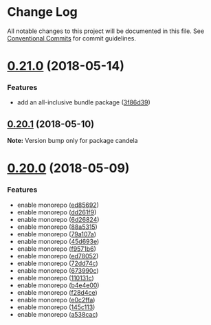 # Change Log

All notable changes to this project will be documented in this file.
See [Conventional Commits](https://conventionalcommits.org) for commit guidelines.

<a name="0.21.0"></a>
# [0.21.0](https://github.com/kitware/candela/compare/v0.20.1...v0.21.0) (2018-05-14)


### Features

* add an all-inclusive bundle package ([3f86d39](https://github.com/kitware/candela/commit/3f86d39))




<a name="0.20.1"></a>
## [0.20.1](https://github.com/kitware/candela/compare/v0.20.0...v0.20.1) (2018-05-10)




**Note:** Version bump only for package candela

<a name="0.20.0"></a>
# [0.20.0](https://github.com/kitware/candela/compare/v0.19.1...v0.20.0) (2018-05-09)


### Features

* enable monorepo ([ed85692](https://github.com/kitware/candela/commit/ed85692))
* enable monorepo ([dd261f9](https://github.com/kitware/candela/commit/dd261f9))
* enable monorepo ([6d26824](https://github.com/kitware/candela/commit/6d26824))
* enable monorepo ([88a5315](https://github.com/kitware/candela/commit/88a5315))
* enable monorepo ([79a107a](https://github.com/kitware/candela/commit/79a107a))
* enable monorepo ([45d693e](https://github.com/kitware/candela/commit/45d693e))
* enable monorepo ([f9571b6](https://github.com/kitware/candela/commit/f9571b6))
* enable monorepo ([ed78052](https://github.com/kitware/candela/commit/ed78052))
* enable monorepo ([72dd74c](https://github.com/kitware/candela/commit/72dd74c))
* enable monorepo ([673990c](https://github.com/kitware/candela/commit/673990c))
* enable monorepo ([110131c](https://github.com/kitware/candela/commit/110131c))
* enable monorepo ([b4e4e00](https://github.com/kitware/candela/commit/b4e4e00))
* enable monorepo ([f28d4ce](https://github.com/kitware/candela/commit/f28d4ce))
* enable monorepo ([e0c2ffa](https://github.com/kitware/candela/commit/e0c2ffa))
* enable monorepo ([145c113](https://github.com/kitware/candela/commit/145c113))
* enable monorepo ([a538cac](https://github.com/kitware/candela/commit/a538cac))
